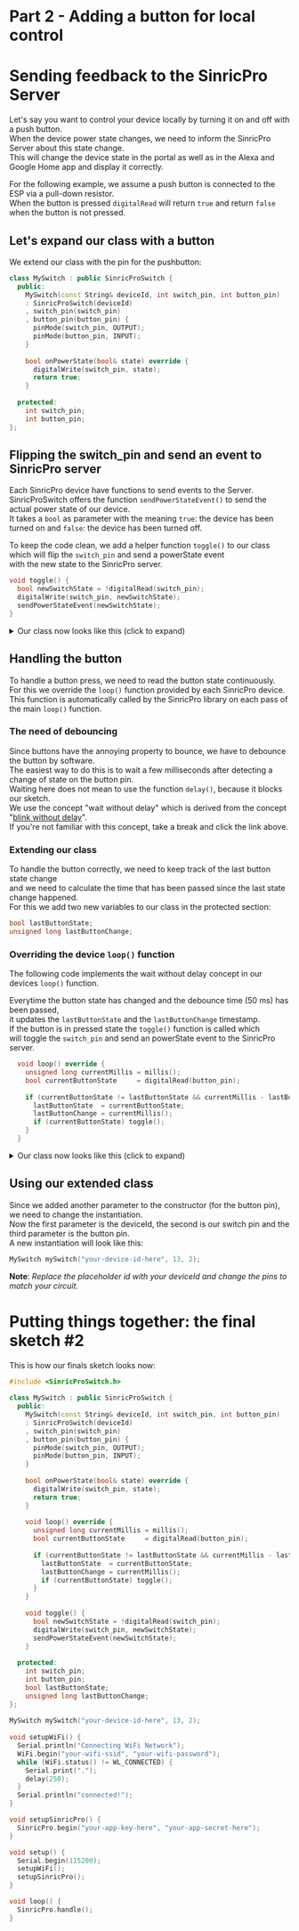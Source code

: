 # Part 2 - Adding a button for local control

# Sending feedback to the SinricPro Server
Let's say you want to control your device locally by turning it on and off with a push button.<br/>
When the device power state changes, we need to inform the SinricPro Server about this state change.<br/>
This will change the device state in the portal as well as in the Alexa and Google Home app and display it correctly.<br>

For the following example, we assume a push button is connected to the ESP via a pull-down resistor.<br/>
When the button is pressed `digitalRead` will return `true` and return `false` when the button is not pressed.<br/>

## Let's expand our class with a button
We extend our class with the pin for the pushbutton:
```C++
class MySwitch : public SinricProSwitch {
  public:
    MySwitch(const String& deviceId, int switch_pin, int button_pin) 
    : SinricProSwitch(deviceId)
    , switch_pin(switch_pin)
    , button_pin(button_pin) {
      pinMode(switch_pin, OUTPUT);
      pinMode(button_pin, INPUT);
    }
    
    bool onPowerState(bool& state) override {
      digitalWrite(switch_pin, state);
      return true;
    }
    
  protected:
    int switch_pin;
    int button_pin;
};
```

## Flipping the switch_pin and send an event to SinricPro server
Each SinricPro device have functions to send events to the Server.<br/>
SinricProSwitch offers the function `sendPowerStateEvent()` to send the actual power state of our device.<br/>
It takes a `bool` as parameter with the meaning `true`: the device has been turned on and `false`: the device has been turned off.<p>

To keep the code clean, we add a helper function `toggle()` to our class which will flip the `switch_pin` and send a powerState event<br/>
with the new state to the SinricPro server.

```C++
void toggle() {
  bool newSwitchState = !digitalRead(switch_pin);
  digitalWrite(switch_pin, newSwitchState);
  sendPowerStateEvent(newSwitchState);
}
```

<details>
<summary>Our class now looks like this (click to expand)</summary>
  
```C++
class MySwitch : public SinricProSwitch {
  public:
    MySwitch(const String& deviceId, int switch_pin, int button_pin) 
    : SinricProSwitch(deviceId)
    , switch_pin(switch_pin)
    , button_pin(button_pin) {
      pinMode(switch_pin, OUTPUT);
      pinMode(button_pin, INPUT);
    }
    
    bool onPowerState(bool& state) override {
      digitalWrite(switch_pin, state);
      return true;
    }
    
    void toggle() {
      bool newSwitchState = !digitalRead(switch_pin);
      digitalWrite(switch_pin, newSwitchState);
      sendPowerStateEvent(newSwitchState);
    }
    
  protected:
    int switch_pin;
    int button_pin;
};
```
  
</details>

## Handling the button
To handle a button press, we need to read the button state continuously.<br/>
For this we override the `loop()` function provided by each SinricPro device.<br/>
This function is automatically called by the SinricPro library on each pass of the main `loop()` function.<p>
  
### The need of debouncing
Since buttons have the annoying property to bounce, we have to debounce the button by software.<br/>
The easiest way to do this is to wait a few milliseconds after detecting a change of state on the button pin.<br/>
Waiting here does not mean to use the function `delay()`, because it blocks our sketch.<br/>
We use the concept "wait without delay" which is derived from the concept "[blink without delay](https://www.arduino.cc/en/Tutorial/BuiltInExamples/BlinkWithoutDelay)".<br/>
If you're not familiar with this concept, take a break and click the link above.<p>
  
### Extending our class
To handle the button correctly, we need to keep track of the last button state change<br/>
and we need to calculate the time that has been passed since the last state change happened.<br/>
For this we add two new variables to our class in the protected section:

```C++
bool lastButtonState;
unsigned long lastButtonChange;
```
  
### Overriding the device `loop()` function
The following code implements the wait without delay concept in our devices `loop()` function.<p>
  
Everytime the button state has changed and the debounce time (50 ms) has been passed,<br/>
it updates the `lastButtonState` and the `lastButtonChange` timestamp.<br/>
If the button is in pressed state the `toggle()` function is called which<br/>
will toggle the `switch_pin` and send an powerState event to the SinricPro server.<br/>
  
```C++
  void loop() override {
    unsigned long currentMillis = millis();
    bool currentButtonState     = digitalRead(button_pin);
    
    if (currentButtonState != lastButtonState && currentMillis - lastButtonChange >= 50) {
      lastButtonState  = currentButtonState;
      lastButtonChange = currentMillis();
      if (currentButtonState) toggle();
    }
  }
```

<details>
<summary>Our class now looks like this (click to expand)</summary>

```C++
class MySwitch : public SinricProSwitch {
  public:
    MySwitch(const String& deviceId, int switch_pin, int button_pin) 
    : SinricProSwitch(deviceId)
    , switch_pin(switch_pin)
    , button_pin(button_pin) {
      pinMode(switch_pin, OUTPUT);
      pinMode(button_pin, INPUT);
    }
    
    bool onPowerState(bool& state) override {
      digitalWrite(switch_pin, state);
      return true;
    }
  
    void loop() override {
      unsigned long currentMillis = millis();
      bool currentButtonState     = digitalRead(button_pin);
    
      if (currentButtonState != lastButtonState && currentMillis - lastButtonChange >= 50) {
        lastButtonState  = currentButtonState;
        lastButtonChange = currentMillis();
        if (currentButtonState) toggle();
      }
    }  
    
    void toggle() {
      bool newSwitchState = !digitalRead(switch_pin);
      digitalWrite(switch_pin, newSwitchState);
      sendPowerStateEvent(newSwitchState);
    }
    
  protected:
    int switch_pin;
    int button_pin;
    bool lastButtonState;
    unsigned long lastButtonChange;
};
```
  
</details>
  
## Using our extended class
Since we added another parameter to the constructor (for the button pin), we need to change the instantiation.<br/>
Now the first parameter is the deviceId, the second is our switch pin and the third parameter is the button pin.<br/>
A new instantiation will look like this:
```C++
MySwitch mySwitch("your-device-id-here", 13, 2);
```
**Note**: *Replace the placeholder id with your deviceId and change the pins to match your circuit.*<br>
  
# Putting things together: the final sketch #2
This is how our finals sketch looks now:
```C++
#include <SinricProSwitch.h>
  
class MySwitch : public SinricProSwitch {
  public:
    MySwitch(const String& deviceId, int switch_pin, int button_pin) 
    : SinricProSwitch(deviceId)
    , switch_pin(switch_pin)
    , button_pin(button_pin) {
      pinMode(switch_pin, OUTPUT);
      pinMode(button_pin, INPUT);
    }
    
    bool onPowerState(bool& state) override {
      digitalWrite(switch_pin, state);
      return true;
    }
  
    void loop() override {
      unsigned long currentMillis = millis();
      bool currentButtonState     = digitalRead(button_pin);
    
      if (currentButtonState != lastButtonState && currentMillis - lastButtonChange >= 50) {
        lastButtonState  = currentButtonState;
        lastButtonChange = currentMillis();
        if (currentButtonState) toggle();
      }
    }  
    
    void toggle() {
      bool newSwitchState = !digitalRead(switch_pin);
      digitalWrite(switch_pin, newSwitchState);
      sendPowerStateEvent(newSwitchState);
    }
    
  protected:
    int switch_pin;
    int button_pin;
    bool lastButtonState;
    unsigned long lastButtonChange;
};
  
MySwitch mySwitch("your-device-id-here", 13, 2);
  
void setupWiFi() {
  Serial.println("Connecting WiFi Network");
  WiFi.begin("your-wifi-ssid", "your-wifi-password");
  while (WiFi.status() != WL_CONNECTED) {
    Serial.print(".");
    delay(250);
  }
  Serial.println("connected!");
}

void setupSinricPro() {
  SinricPro.begin("your-app-key-here", "your-app-secret-here");
}

void setup() {
  Serial.begin(115200);
  setupWiFi();
  setupSinricPro();
}

void loop() {
  SinricPro.handle();
}
```
